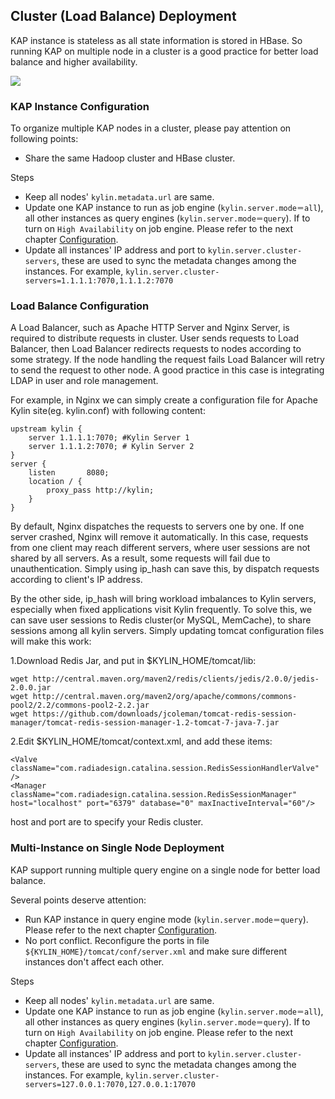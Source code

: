 ## Cluster (Load Balance) Deployment
KAP instance is stateless as all state information is stored in HBase. So running KAP on multiple node in a cluster is a good practice for better load balance and higher availability.

![](images/cluster.png)

### KAP Instance Configuration

To organize multiple KAP nodes in a cluster, please pay attention on following points:

* Share the same Hadoop cluster and HBase cluster.


Steps

* Keep all nodes' ``kylin.metadata.url`` are same. 
* Update one KAP instance to run as job engine (`kylin.server.mode＝all`), all other instances as query engines (`kylin.server.mode＝query`).  If to turn on `High Availability` on job engine. Please refer to the next chapter [Configuration](adv_install_ha.en.md).
* Update all instances' IP address and port to ``kylin.server.cluster-servers``, these are used to sync the metadata changes among the instances. For example, ``kylin.server.cluster-servers=1.1.1.1:7070,1.1.1.2:7070``

### Load Balance Configuration

A Load Balancer, such as Apache HTTP Server and Nginx Server, is required to distribute requests in cluster. User sends requests to Load Balancer, then Load Balancer redirects requests to nodes according to some strategy. If the node handling the request fails Load Balancer will retry to send the request to other node. A good practice in this case is integrating LDAP in user and role management.

For example, in Nginx we can simply create a configuration file for Apache Kylin site(eg. kylin.conf) with following content:

```
upstream kylin {
    server 1.1.1.1:7070; #Kylin Server 1
    server 1.1.1.2:7070; # Kylin Server 2
}
server {
    listen       8080;
    location / {
        proxy_pass http://kylin;
    }
}
```

By default, Nginx dispatches the requests to servers one by one. If one server crashed, Nginx will remove it automatically. In this case, requests from one client may reach different servers, where user sessions are not shared by all servers. As a result, some requests will fail due to unauthentication. Simply using ip_hash can save this, by dispatch requests according to client's IP address.

By the other side, ip_hash will bring workload imbalances to Kylin servers, especially when fixed applications visit Kylin frequently. To solve this, we can save user sessions to Redis cluster(or MySQL, MemCache), to share sessions among all kylin servers. Simply updating tomcat configuration files will make this work:

1.Download Redis Jar, and put in $KYLIN_HOME/tomcat/lib:

```
wget http://central.maven.org/maven2/redis/clients/jedis/2.0.0/jedis-2.0.0.jar
wget http://central.maven.org/maven2/org/apache/commons/commons-pool2/2.2/commons-pool2-2.2.jar
wget https://github.com/downloads/jcoleman/tomcat-redis-session-manager/tomcat-redis-session-manager-1.2-tomcat-7-java-7.jar
```

2.Edit $KYLIN_HOME/tomcat/context.xml, and add these items:

```
<Valve className="com.radiadesign.catalina.session.RedisSessionHandlerValve" />
<Manager className="com.radiadesign.catalina.session.RedisSessionManager" host="localhost" port="6379" database="0" maxInactiveInterval="60"/>
```

host and port are to specify your Redis cluster.

### Multi-Instance on Single Node Deployment

KAP support running multiple query engine on a single node for better load balance.

Several points deserve attention:

- Run KAP instance in query engine mode (`kylin.server.mode＝query`). Please refer to the next chapter [Configuration](../config/jobengine_ha.en.md).
- No port conflict. Reconfigure the ports in file `${KYLIN_HOME}/tomcat/conf/server.xml` and make sure different instances don't affect each other.

Steps

- Keep all nodes' ``kylin.metadata.url`` are same. 
- Update one KAP instance to run as job engine (`kylin.server.mode＝all`), all other instances as query engines (`kylin.server.mode＝query`).  If to turn on `High Availability` on job engine. Please refer to the next chapter [Configuration](../config/jobengine_ha.en.md).
- Update all instances' IP address and port to ``kylin.server.cluster-servers``, these are used to sync the metadata changes among the instances. For example, `kylin.server.cluster-servers=127.0.0.1:7070,127.0.0.1:17070`

